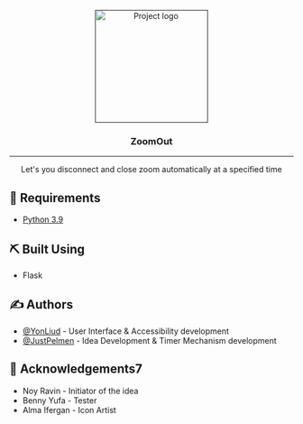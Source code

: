 <p align="center">
  <a href="" rel="noopener">
 <img width=200px height=200px src="https://upload.vaa.red/i/xvEWE.png" alt="Project logo"></a>
</p>

<h3 align="center">ZoomOut</h3>

<div align="center">

</div>

---

<p align="center"> Let's you disconnect and close zoom automatically at a specified time
    <br> 
</p>

## 🚀 Requirements

- [Python 3.9](https://www.python.org/downloads/)

## ⛏️ Built Using

- Flask

## ✍️ Authors

- [@YonLiud](https://github.com/YonLiud) - User Interface & Accessibility development
- [@JustPelmen](https://github.com/JustPelmen) - Idea Development & Timer Mechanism development

## 🎉 Acknowledgements7

- Noy Ravin - Initiator of the idea
- Benny Yufa - Tester
- Alma Ifergan - Icon Artist
